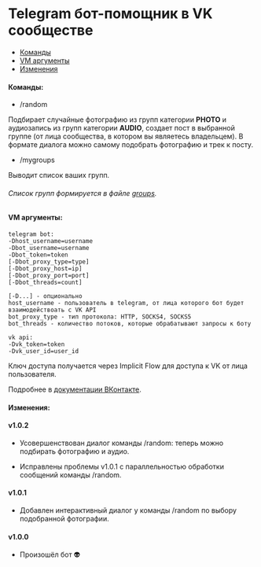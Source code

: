 # Telegram бот-помощник в VK сообществе

- [Команды](#команды)
- [VM аргументы](#vm-аргументы)
- [Изменения](#изменения)

#### Команды:

- /random

Подбирает случайные фотографию из групп категории **PHOTO** и аудиозапись из групп категории **AUDIO**, 
создает пост в выбранной группе (от лица сообщества, в котором вы являетесь владельцем).
В формате диалога можно самому подобрать фотографию и трек к посту.

- /mygroups

Выводит список ваших групп.

###### Список групп формируется в файле [groups](src/main/resources/groups).      

#### VM аргументы:

```` 
telegram bot:
-Dhost_username=username
-Dbot_username=username
-Dbot_token=token
[-Dbot_proxy_type=type]
[-Dbot_proxy_host=ip]
[-Dbot_proxy_port=port]
[-Dbot_threads=count]

[-D...] - опционально
host_username - пользователь в telegram, от лица которого бот будет взаимодействоать с VK API
bot_proxy_type - тип протокола: HTTP, SOCKS4, SOCKS5
bot_threads - количество потоков, которые обрабатывают запросы к боту

vk api:
-Dvk_token=token
-Dvk_user_id=user_id
````

Ключ доступа получается через Implicit Flow для доступа к VK от лица пользователя.

Подробнее в [документации ВКонтакте](https://vk.com/dev/manuals).

#### Изменения:

#### v1.0.2

* Усовершенствован диалог команды /random: теперь можно подбирать фотографию и аудио.

* Исправлены проблемы v1.0.1 с параллельностью обработки сообщений команды /random.  

#### v1.0.1

* Добавлен интерактивный диалог у команды /random по выбору подобранной фотографии.

#### v1.0.0

* Произошёл бот 👽